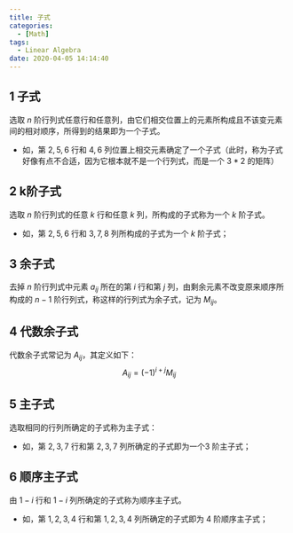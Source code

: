 ```yaml
---
title: 子式
categories:
  - [Math]
tags:
  - Linear Algebra
date: 2020-04-05 14:14:40
---
```


<!--more-->
## 1 子式
选取 $n$ 阶行列式任意行和任意列，由它们相交位置上的元素所构成且不该变元素间的相对顺序，所得到的结果即为一个子式。
- 如，第 $2,5,6$ 行和 $4,6$ 列位置上相交元素确定了一个子式（此时，称为子式好像有点不合适，因为它根本就不是一个行列式，而是一个 $3*2$ 的矩阵）
  
## 2 k阶子式
选取 $n$ 阶行列式的任意 $k$ 行和任意 $k$ 列，所构成的子式称为一个 $k$ 阶子式。
- 如，第 $2,5,6$ 行和 $3,7,8$ 列所构成的子式为一个 $k$ 阶子式；
  
## 3 余子式
去掉 $n$ 阶行列式中元素 $a_{ij}$ 所在的第 $i$ 行和第 $j$ 列，由剩余元素不改变原来顺序所构成的 $n - 1$ 阶行列式，称这样的行列式为余子式，记为 $M_{ij}$。

## 4 代数余子式
代数余子式常记为 $A_{ij}$，其定义如下：
$$A_{ij} = (-1)^{i + j}M_{ij}$$

## 5 主子式
选取相同的行列所确定的子式称为主子式：
- 如，第 $2,3,7$ 行和第 $2,3,7$ 列所确定的子式即为一个$3$ 阶主子式；

## 6 顺序主子式
由 $1 - i$ 行和 $1 - i$ 列所确定的子式称为顺序主子式。
- 如，第 $1,2,3,4$ 行和第 $1,2,3,4$ 列所确定的子式即为 $4$ 阶顺序主子式；

